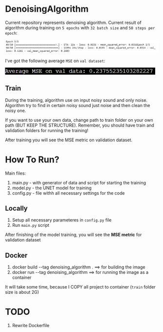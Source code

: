 # DenoisingAlgorithm
Current repository represents denoising algorithm. Current result of algorithm during training on `5 epochs` with `32 batch size` and `50 steps per epoch`: <br>

![Train And Val Losses After 5 Epochs](https://github.com/maikReal/DenoisingAlgorithm/blob/master/results/losses.png) <br>

I've got the following average `MSE` on `val dataset`: <br>

![Average MSE on val dataset](https://github.com/maikReal/DenoisingAlgorithm/blob/master/results/avg_MSE_on_val.png)

## Train 

During the training, algorithm use on input noisy sound and only noise. Algorithm try to find in certain noisy sound just noise and then clean the noisy one.

If you want to use your own data, change path to train folder on your own path (BUT KEEP THE STRUCTURE). Remember, you should have train and validation folders for running the training!

After training you will see the MSE metric on validation dataset.

# How To Run?

Main files: <br>
1. main.py - with generator of data and script for starting the training
2. model.py - the UNET model for training
3. config.py - file withh all necessary settings for the code

## Locally

1. Setup all necessary parameteres in `config.py` file
2. Run `main.py` script

After finishing of the model training, you will see the <b>MSE metric</b> for validation dataset

## Docker 

1. docker build --tag denoising_algorithm . ==> for building the image
2. docker run --tag denoising_algorithm ==> for running the image as a container

It will take some time, because I COPY all project to container (`train` folder size is about 2G)

# TODO

1. Rewrite Dockerfile
